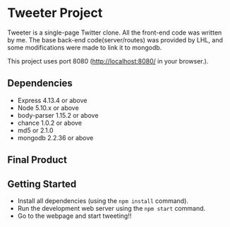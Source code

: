 # Tweeter Project

Tweeter is a single-page Twitter clone.  All the front-end code was written by me. The base back-end code(server/routes) was provided by LHL, and some modifications were made to link it to mongodb. 

This project uses port 8080 (<http://localhost:8080/> in your browser.).

## Dependencies

- Express 4.13.4 or above
- Node 5.10.x or above
- body-parser 1.15.2 or above
- chance 1.0.2 or above
- md5 or 2.1.0
- mongodb 2.2.36 or above

## Final Product



## Getting Started

- Install all dependencies (using the `npm install` command).
- Run the development web server using the `npm start` command.
- Go to the webpage and start tweeting!!

